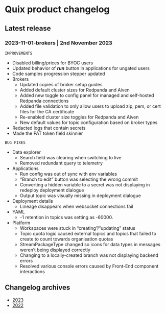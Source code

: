 # Quix product changelog

## Latest release

### 2023-11-01-brokers | 2nd November 2023

`IMPROVEMENTS`

* Disabled billing/prices for BYOC users
* Updated behavior of ***run*** button in applications for ungated users
* Code samples progression stepper updated
* Brokers
    * Updated copies of broker setup guides
    * Added default cluster sizes for Redpanda and Aiven
    * Added new toggle to config panel for managed and self-hosted Redpanda connections
    * Added file validation to only allow users to upload zip, pem, or cert files for the CA certificate
    * Re-enabled cluster size toggles for Redpanda and Aiven
    * New default values for topic configuration based on broker types
* Redacted logs that contain secrets
* Made the PAT token field skinnier

`BUG FIXES`

* Data explorer
    * Search field was clearing when switching to live
    * Removed redundant query to telemetry
* Applications
    * Run config was out of sync with env variables
    * “Branch to edit” button was selecting the wrong commit
    * Converting a hidden variable to a secret was not displaying in redeploy deployment dialogue
    * Output topic was visually missing in deployment dialogue
* Deployment details
    * Lineage disappears when websocket connections fail
* YAML
    * -1 retention in topics was setting as -60000.
* Platform
    * Workspaces were stuck in “creating”/”updating” status
    * Topic quota logic caused external topics and topics that failed to create to count towards organisation quotas
    * StreamPackageType changed so icons for data types in messages weren’t being displayed correctly
    * Changing to a locally-created branch was not displaying backend errors
    * Resolved various console errors caused by Front-End component interactions

## Changelog archives

* [2023](./changelogs/2023-archive.md)
* [2022](./changelogs/2022-archive.md)
